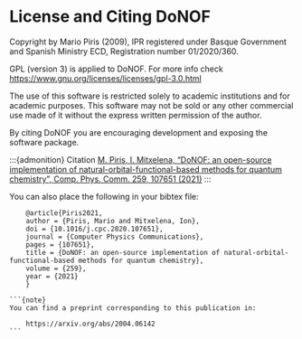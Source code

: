 # License and Citing DoNOF

Copyright by Mario Piris (2009),
IPR registered under Basque Government and Spanish Ministry ECD,
Registration number 01/2020/360.

GPL (version 3) is applied to DoNOF. For more info check https://www.gnu.org/licenses/licenses/gpl-3.0.html

The use of this software is restricted solely to academic
institutions and for academic purposes.
This software may not be sold or any other commercial use made of
it without the express written permission of the author.

By citing DoNOF you are encouraging development and exposing the software package.

:::{admonition} Citation
[M. Piris, I. Mitxelena, 
“DoNOF: an open-source implementation of natural-orbital-functional-based methods for quantum chemistry”, 
Comp. Phys. Comm. 259, 107651 (2021)](https://www.sciencedirect.com/science/article/pii/S0010465520303167)
:::

You can also place the following in your bibtex file:
~~~
    @article{Piris2021,
    author = {Piris, Mario and Mitxelena, Ion},
    doi = {10.1016/j.cpc.2020.107651},
    journal = {Computer Physics Communications},
    pages = {107651},
    title = {DoNOF: an open-source implementation of natural-orbital-functional-based methods for quantum chemistry},
    volume = {259},
    year = {2021}
    }
~~~

````{margin}
```{note}
You can find a preprint corresponding to this publication in:

    https://arxiv.org/abs/2004.06142 
```
````
